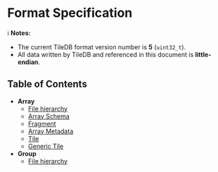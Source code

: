 # Format Specification


:information_source: **Notes:**  
- The current TileDB format version number is **5** (`uint32_t`).
- All data written by TileDB and referenced in this document is **little-endian**. 

## Table of Contents

* **Array**
   * [File hierarchy](./array_file_hierarchy.md)
   * [Array Schema](./array_schema.md)
   * [Fragment](./fragment.md)
   * [Array Metadata](./array_metadata.md)
   * [Tile](./tile.md)
   * [Generic Tile](./generic_tile.md)
* **Group**
   * [File hierarchy](./group_file_hierarchy.md)